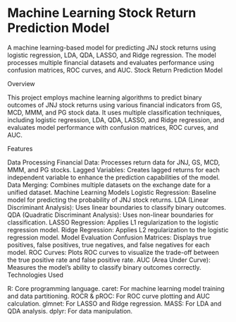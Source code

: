 # Machine Learning Stock Return Prediction Model
A machine learning-based model for predicting JNJ stock returns using logistic regression, LDA, QDA, LASSO, and Ridge regression. The model processes multiple financial datasets and evaluates performance using confusion matrices, ROC curves, and AUC.
Stock Return Prediction Model

Overview

This project employs machine learning algorithms to predict binary outcomes of JNJ stock returns using various financial indicators from GS, MCD, MMM, and PG stock data. It uses multiple classification techniques, including logistic regression, LDA, QDA, LASSO, and Ridge regression, and evaluates model performance with confusion matrices, ROC curves, and AUC.

Features

Data Processing
Financial Data: Processes return data for JNJ, GS, MCD, MMM, and PG stocks.
Lagged Variables: Creates lagged returns for each independent variable to enhance the prediction capabilities of the model.
Data Merging: Combines multiple datasets on the exchange date for a unified dataset.
Machine Learning Models
Logistic Regression: Baseline model for predicting the probability of JNJ stock returns.
LDA (Linear Discriminant Analysis): Uses linear boundaries to classify binary outcomes.
QDA (Quadratic Discriminant Analysis): Uses non-linear boundaries for classification.
LASSO Regression: Applies L1 regularization to the logistic regression model.
Ridge Regression: Applies L2 regularization to the logistic regression model.
Model Evaluation
Confusion Matrices: Displays true positives, false positives, true negatives, and false negatives for each model.
ROC Curves: Plots ROC curves to visualize the trade-off between the true positive rate and false positive rate.
AUC (Area Under Curve): Measures the model’s ability to classify binary outcomes correctly.
Technologies Used

R: Core programming language.
caret: For machine learning model training and data partitioning.
ROCR & pROC: For ROC curve plotting and AUC calculation.
glmnet: For LASSO and Ridge regression.
MASS: For LDA and QDA analysis.
dplyr: For data manipulation.
